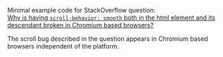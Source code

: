Minimal example code for StackOverflow question:  
[Why is having `scroll-behavior: smooth` both in the html element and its descendant broken in Chromium based browsers?](https://stackoverflow.com/questions/68089726/why-is-having-scroll-behavior-smooth-both-in-the-html-element-and-its-descend?noredirect=1#comment120347679_68089726)

The scroll bug described in the question appears in Chromium based browsers
independent of the platform.
